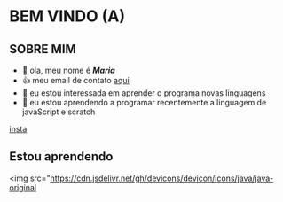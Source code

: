# BEM VINDO (A)

## SOBRE MIM


- 👋 ola, meu nome é ***Maria***
- :+1: meu email de contato [aqui](kielt.maria@escola.pr.gov.br)
- 👀 eu estou interessada em aprender o programa novas linguagens 
- 🌱 eu estou aprendendo a programar recentemente a linguagem de javaScript e scratch

[insta](https://www.instagram.com/kieltm_/)




## Estou aprendendo

<img src="https://cdn.jsdelivr.net/gh/devicons/devicon/icons/java/java-original
